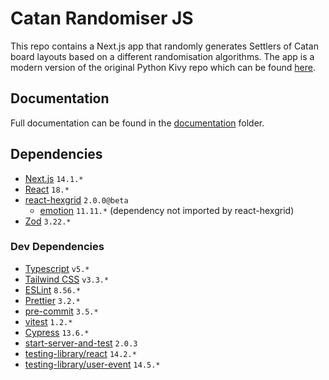 # Catan Randomiser JS

This repo contains a Next.js app that randomly generates Settlers of Catan board layouts based on a different randomisation
algorithms. The app is a modern version of the original Python Kivy repo which can be found
[here](https://github.com/stuart-bradley/Catan-Randomiser).

## Documentation

Full documentation can be found in the [documentation](documentation) folder.

## Dependencies

- [Next.js](https://nextjs.org/) `14.1.*`
- [React](https://react.dev/) `18.*`
- [react-hexgrid](https://github.com/Hellenic/react-hexgrid) `2.0.0@beta`
  - [emotion](https://emotion.sh/docs/introduction) `11.11.*` (dependency not imported by react-hexgrid)
- [Zod](https://zod.dev/) `3.22.*`

### Dev Dependencies

- [Typescript](https://www.typescriptlang.org/) `v5.*`
- [Tailwind CSS](https://tailwindcss.com/) `v3.3.*`
- [ESLint](https://eslint.org/) `8.56.*`
- [Prettier](https://prettier.io/) `3.2.*`
- [pre-commit](https://pre-commit.com/) `3.5.*`
- [vitest](https://vitest.dev/) `1.2.*`
- [Cypress](https://www.cypress.io/) `13.6.*`
- [start-server-and-test](https://github.com/bahmutov/start-server-and-test) `2.0.3`
- [testing-library/react](https://testing-library.com/docs/react-testing-library/intro) `14.2.*`
- [testing-library/user-event](https://testing-library.com/docs/user-event/intro) `14.5.*`
